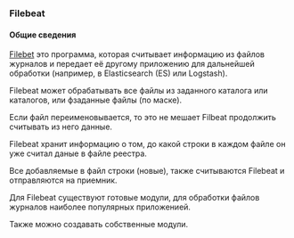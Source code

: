 ### Filebeat
#### Общие сведения
[Filebet](https://www.elastic.co/products/beats/filebeat) это программа, которая считывает информацию из файлов журналов и передает её другому приложению для дальнейшей обработки (например, в Elasticsearch (ES) или Logstash).

Filebeat может обрабатывать все файлы из заданного каталога или каталогов, или фзаданные файлы (по маске).

Если файл переименовывается, то это не мешает Filbeat продолжить считывать из него данные.

Filebeat хранит информацию о том, до какой строки в каждом файле он уже считал даные в файле реестра.

Все добавляемые в файл строки (новые), также считываются Filebeat и отправляются на приемник.

Для Filebeat существуют готовые модули, для обработки файлов журналов наиболее популярных приложенией.

Также можно создавать собственные модули.
